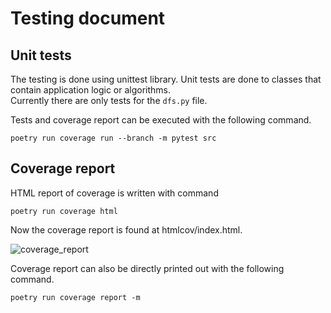 # Testing document

## Unit tests

The testing is done using unittest library. Unit tests are done to classes that contain application logic or algorithms.    
Currently there are only tests for the ```dfs.py``` file.

Tests and coverage report can be executed with the following command.

```
poetry run coverage run --branch -m pytest src
```

## Coverage report

HTML report of coverage is written with command
```
poetry run coverage html
```
Now the coverage report is found at htmlcov/index.html.    

![coverage_report](https://user-images.githubusercontent.com/102039234/231878972-236b2cbe-e38c-4b8b-bcef-a48924ca4006.png)



Coverage report can also be directly printed out with the following command.

```
poetry run coverage report -m
```
